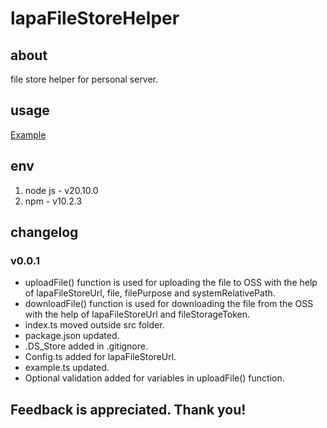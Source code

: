 # lapaFileStoreHelper

## about

file store helper for personal server.

## usage

[Example](./example.ts)

## env

1. node js - v20.10.0
2. npm - v10.2.3

## changelog

### v0.0.1

- uploadFile() function is used for uploading the file to OSS with the help of lapaFileStoreUrl, file, filePurpose and systemRelativePath.
- downloadFile() function is used for downloading the file from the OSS with the help of lapaFileStoreUrl and fileStorageToken.
- index.ts moved outside src folder.
- package.json updated.
- .DS_Store added in .gitignore.
- Config.ts added for lapaFileStoreUrl.
- example.ts updated.
- Optional validation added for variables in uploadFile() function.

## Feedback is appreciated. Thank you!
